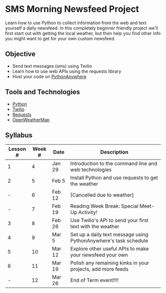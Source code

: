 # SMS Morning Newsfeed Project

Learn how to use Python to collect information from the web and text yourself a daily newsfeed. In this completely beginner friendly project we'll first start out with getting the local weather, but then help you find other info you might want to get for your own custom newsfeed.

## Objective
* Send text messages (sms) using Twilio
* Learn how to use web APIs using the requests library
* Host your code on [PythonAnywhere](https://www.pythonanywhere.com)

## Tools and Technologies
* [Python](https://www.python.org)
* [Twilio](https://www.twilio.com)
* [Requests](http://docs.python-requests.org/en/master/)
* [OpenWeatherMap](https://openweathermap.org/)

## Syllabus
| Lesson # | Week # | Date          | Description                                           |
| -------- | ------ | ------------- | ------------------------------------------------------|
| 1        | 4      | Jan 29        | Introduction to the command line and web technologies |
| 2        | 5      | Feb 5         | Install Python and use requests to get the weather |
| -        | 6      | Feb 12        | [Cancelled due to weather]  |
| -        | 7      | Feb 19        | Reading Week Break: Special Meet-Up Activity!         |
| 3        | 8      | Feb 26        | Use Twilio's API to send your first text with the weather  |
| 4        | 9      | Mar 5         | Set up a daily text message using PythonAnywhere's task schedule |
| 5        | 10     | Mar 12        | Explore other useful APIs to make your newsfeed your own |
| 6        | 11     | Mar 19        | Polish any remaining kinks in your projects, add more feeds |
| -        | 12     | Mar 26        |End of Term event!!!! |
